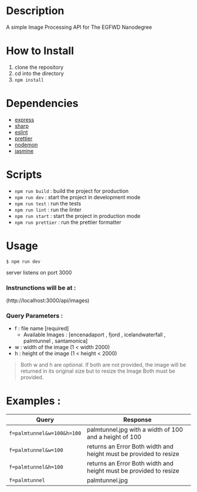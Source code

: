 # Description
A simple Image Processing API for The EGFWD Nanodegree

# How to Install

1. clone the repository
2. cd into the directory
3. `npm install`

# Dependencies
- [express](https://expressjs.com/)
- [sharp](https://sharp.pixelplumbing.com/)
- [eslint](https://eslint.org/)
- [prettier](https://prettier.io/)
- [nodemon](https://nodemon.io/)
- [jasmine](https://jasmine.github.io/)

# Scripts

- `npm run build` : build the project for production
- `npm run dev` : start the project in development mode
- `npm run test` : run the tests
- `npm run lint` : run the linter
- `npm run start` : start the project in production mode
- `npm run prettier` : run the prettier formatter

# Usage
    $ npm run dev

server listens on port 3000

### Instrunctions will be at : 
(http://localhost:3000/api/images)

### Query Parameters :
- f : file name [required] 
    - Available Images : [encenadaport , fjord , icelandwaterfall , palmtunnel , santamonica]
- w : width of the image (1 < width 2000)
- h : height of the image (1 < height < 2000)

>Both w and h are optional. If both are not provided, the image will be returned in its original size but to resize the Image Both must be provided.

# Examples :
| Query | Response |
|-------|----------|
| `f=palmtunnel&w=100&h=100` | palmtunnel.jpg with a width of 100 and a height of 100 |
| `f=palmtunnel&w=100` | returns an Error Both width and height must be provided to resize |
| `f=palmtunnel&h=100` | returns an Error Both width and height must be provided to resize |
| `f=palmtunnel` | palmtunnel.jpg |
